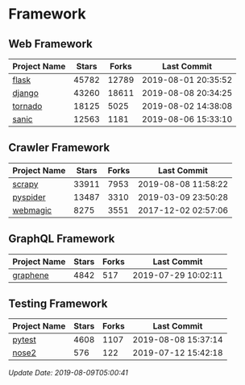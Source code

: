 # Framework

## Web Framework

| Project Name | Stars | Forks | Last Commit |
| ------------ | ----- | ----- | ----------- |
| [flask](https://github.com/pallets/flask) | 45782 | 12789 | 2019-08-01 20:35:52 |
| [django](https://github.com/django/django) | 43260 | 18611 | 2019-08-08 20:34:25 |
| [tornado](https://github.com/tornadoweb/tornado) | 18125 | 5025 | 2019-08-02 14:38:08 |
| [sanic](https://github.com/huge-success/sanic) | 12563 | 1181 | 2019-08-06 15:33:10 |

## Crawler Framework

| Project Name | Stars | Forks | Last Commit |
| ------------ | ----- | ----- | ----------- |
| [scrapy](https://github.com/scrapy/scrapy) | 33911 | 7953 | 2019-08-08 11:58:22 |
| [pyspider](https://github.com/binux/pyspider) | 13487 | 3310 | 2019-03-09 23:50:28 |
| [webmagic](https://github.com/code4craft/webmagic) | 8275 | 3551 | 2017-12-02 02:57:06 |

## GraphQL Framework

| Project Name | Stars | Forks | Last Commit |
| ------------ | ----- | ----- | ----------- |
| [graphene](https://github.com/graphql-python/graphene) | 4842 | 517 | 2019-07-29 10:02:11 |

## Testing Framework

| Project Name | Stars | Forks | Last Commit |
| ------------ | ----- | ----- | ----------- |
| [pytest](https://github.com/pytest-dev/pytest) | 4608 | 1107 | 2019-08-08 15:37:14 |
| [nose2](https://github.com/nose-devs/nose2) | 576 | 122 | 2019-07-12 15:42:18 |

*Update Date: 2019-08-09T05:00:41*